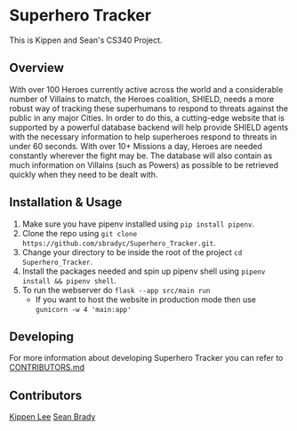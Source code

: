 # Superhero Tracker

This is Kippen and Sean's CS340 Project.

## Overview

With over 100 Heroes currently active across the world and a considerable number of Villains to match, the Heroes coalition, SHIELD, needs a more robust way of tracking these superhumans to respond to threats against the public in any major Cities. In order to do this, a cutting-edge website that is supported by a powerful database backend will help provide SHIELD agents with the necessary information to help superheroes respond to threats in under 60 seconds. With over 10+ Missions a day, Heroes are needed constantly wherever the fight may be. The database will also contain as much information on Villains (such as Powers) as possible to be retrieved quickly when they need to be dealt with.

## Installation & Usage

1. Make sure you have pipenv installed using `pip install pipenv`.
2. Clone the repo using `git clone https://github.com/sbradyc/Superhero_Tracker.git`.
3. Change your directory to be inside the root of the project `cd Superhero_Tracker`.
4. Install the packages needed and spin up pipenv shell using `pipenv install && pipenv shell`.
5. To run the webserver do `flask --app src/main run`
    - If you want to host the website in production mode then use `gunicorn -w 4 'main:app'`

## Developing

For more information about developing Superhero Tracker you can refer to [CONTRIBUTORS.md]()

## Contributors

[Kippen Lee](https://github.com/kippenlee)
[Sean Brady](https://github.com/sbradyc)

